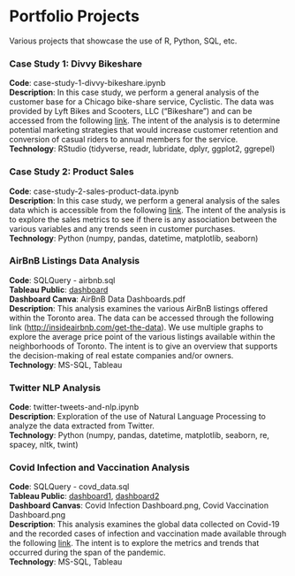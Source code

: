 # Portfolio Projects

Various projects that showcase the use of R, Python, SQL, etc.

### Case Study 1: Divvy Bikeshare

**Code**: case-study-1-divvy-bikeshare.ipynb  
**Description**: In this case study, we perform a general analysis of the customer base for a Chicago bike-share service, Cyclistic. The data was provided by Lyft Bikes and Scooters, LLC (“Bikeshare”) and can be accessed from the following [link](https://divvy-tripdata.s3.amazonaws.com/index.html). The intent of the analysis is to determine potential marketing strategies that would increase customer retention and conversion of casual riders to annual members for the service.  
**Technology**: RStudio (tidyverse, readr, lubridate, dplyr, ggplot2, ggrepel)

### Case Study 2: Product Sales

**Code**: case-study-2-sales-product-data.ipynb  
**Description**: In this case study, we perform a general analysis of the sales data which is accessible from the following [link](https://www.kaggle.com/datasets/knightbearr/sales-product-data). The intent of the analysis is to explore the sales metrics to see if there is any association between the various variables and any trends seen in customer purchases.  
**Technology**: Python (numpy, pandas, datetime, matplotlib, seaborn)

### AirBnB Listings Data Analysis

**Code**: SQLQuery - airbnb.sql  
**Tableau Public**: [dashboard](https://public.tableau.com/views/AirBnBDataToronto-Sep2022/Story1?:language=en-US&:display_count=n&:origin=viz_share_link)  
**Dashboard Canva**: AirBnB Data Dashboards.pdf  
**Description**: This analysis examines the various AirBnB listings offered within the Toronto area. The data can be accessed through the following link (http://insideairbnb.com/get-the-data). We use multiple graphs to explore the average price point of the various listings available within the neighborhoods of Toronto. The intent is to give an overview that supports the decision-making of real estate companies and/or owners.  
**Technology**: MS-SQL, Tableau

### Twitter NLP Analysis

**Code**: twitter-tweets-and-nlp.ipynb  
**Description**: Exploration of the use of Natural Language Processing to analyze the data extracted from Twitter.  
**Technology**: Python (numpy, pandas, datetime, matplotlib, seaborn, re, spacey, nltk, twint)

### Covid Infection and Vaccination Analysis

**Code**: SQLQuery - covd_data.sql  
**Tableau Public**: [dashboard1](https://public.tableau.com/views/CovidInfectionData/Dashboard1?:language=en-US&:display_count=n&:origin=viz_share_link), [dashboard2](https://public.tableau.com/views/CovidVaccinationData_16661633870060/Dashboard1?:language=en-US&:display_count=n&:origin=viz_share_link)  
**Dashboard Canvas**: Covid Infection Dashboard.png, Covid Vaccination Dashboard.png  
**Description**: This analysis examines the global data collected on Covid-19 and the recorded cases of infection and vaccination made available through the following [link](https://ourworldindata.org/coronavirus#licence). The intent is to explore the metrics and trends that occurred during the span of the pandemic.  
**Technology**: MS-SQL, Tableau
